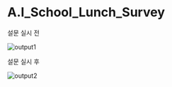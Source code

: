 # A.I_School_Lunch_Survey

설문 실시 전

![output1](https://github.com/sungil-FocusRight/A.I_School_Lunch_Survey/assets/50763770/7682bfad-6408-4f45-ae3b-1a64a22fcbb7)

설문 실시 후

![output2](https://github.com/sungil-FocusRight/A.I_School_Lunch_Survey/assets/50763770/ff7844b7-d1e3-4b41-b9ed-eb5b904a0e2f)
